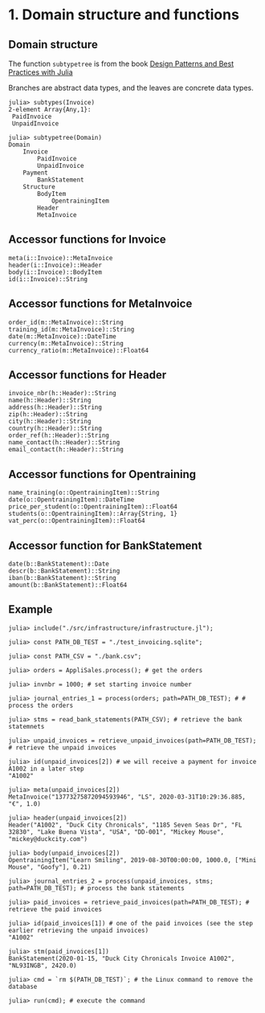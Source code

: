 # 1. Domain structure and functions

## Domain structure

The function `subtypetree` is from the book [Design Patterns and Best Practices with Julia](https://www.amazon.com/Hands-Design-Patterns-Julia-comprehensive/dp/183864881X)

Branches are abstract data types, and the leaves are concrete data types.

```
julia> subtypes(Invoice)
2-element Array{Any,1}:
 PaidInvoice  
 UnpaidInvoice

julia> subtypetree(Domain)
Domain
    Invoice
        PaidInvoice
        UnpaidInvoice
    Payment
        BankStatement
    Structure
        BodyItem
            OpentrainingItem
        Header
        MetaInvoice
```

## Accessor functions for Invoice
```
meta(i::Invoice)::MetaInvoice
header(i::Invoice)::Header
body(i::Invoice)::BodyItem
id(i::Invoice)::String
```

## Accessor functions for MetaInvoice
```
order_id(m::MetaInvoice)::String
training_id(m::MetaInvoice)::String
date(m::MetaInvoice)::DateTime
currency(m::MetaInvoice)::String
currency_ratio(m::MetaInvoice)::Float64
```

## Accessor functions for Header
```
invoice_nbr(h::Header)::String
name(h::Header)::String
address(h::Header)::String
zip(h::Header)::String
city(h::Header)::String
country(h::Header)::String
order_ref(h::Header)::String
name_contact(h::Header)::String
email_contact(h::Header)::String
```

## Accessor functions for Opentraining
```
name_training(o::OpentrainingItem)::String
date(o::OpentrainingItem)::DateTime
price_per_student(o::OpentrainingItem)::Float64
students(o::OpentrainingItem)::Array{String, 1}
vat_perc(o::OpentrainingItem)::Float64
```

## Accessor function for BankStatement
```
date(b::BankStatement)::Date
descr(b::BankStatement)::String
iban(b::BankStatement)::String
amount(b::BankStatement)::Float64
```

## Example
```
julia> include("./src/infrastructure/infrastructure.jl");

julia> const PATH_DB_TEST = "./test_invoicing.sqlite";

julia> const PATH_CSV = "./bank.csv";

julia> orders = AppliSales.process(); # get the orders

julia> invnbr = 1000; # set starting invoice number

julia> journal_entries_1 = process(orders; path=PATH_DB_TEST); # # process the orders

julia> stms = read_bank_statements(PATH_CSV); # retrieve the bank statemnets

julia> unpaid_invoices = retrieve_unpaid_invoices(path=PATH_DB_TEST); # retrieve the unpaid invoices

julia> id(unpaid_invoices[2]) # we will receive a payment for invoice A1002 in a later step
"A1002"

julia> meta(unpaid_invoices[2])
MetaInvoice("13773275872094593946", "LS", 2020-03-31T10:29:36.885, "€", 1.0)

julia> header(unpaid_invoices[2])
Header("A1002", "Duck City Chronicals", "1185 Seven Seas Dr", "FL 32830", "Lake Buena Vista", "USA", "DD-001", "Mickey Mouse", "mickey@duckcity.com")

julia> body(unpaid_invoices[2])
OpentrainingItem("Learn Smiling", 2019-08-30T00:00:00, 1000.0, ["Mini Mouse", "Goofy"], 0.21)

julia> journal_entries_2 = process(unpaid_invoices, stms; path=PATH_DB_TEST); # process the bank statements

julia> paid_invoices = retrieve_paid_invoices(path=PATH_DB_TEST); # retrieve the paid invoices

julia> id(paid_invoices[1]) # one of the paid invoices (see the step earlier retrieving the unpaid invoices)
"A1002"

julia> stm(paid_invoices[1])
BankStatement(2020-01-15, "Duck City Chronicals Invoice A1002", "NL93INGB", 2420.0)

julia> cmd = `rm $(PATH_DB_TEST)`; # the Linux command to remove the database

julia> run(cmd); # execute the command
```
